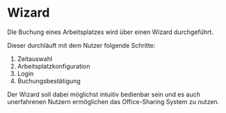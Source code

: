 # Wizard

Die Buchung eines Arbeitsplatzes wird über einen Wizard durchgeführt. 

Dieser durchläuft mit dem Nutzer folgende Schritte:
  1. Zeitauswahl
  2. Arbeitsplatzkonfiguration
  3. Login
  4. Buchungsbestätigung
  
  Der Wizard soll dabei möglichst intuitiv bedienbar sein und es auch unerfahrenen Nutzern ermöglichen das Office-Sharing System zu nutzen.
